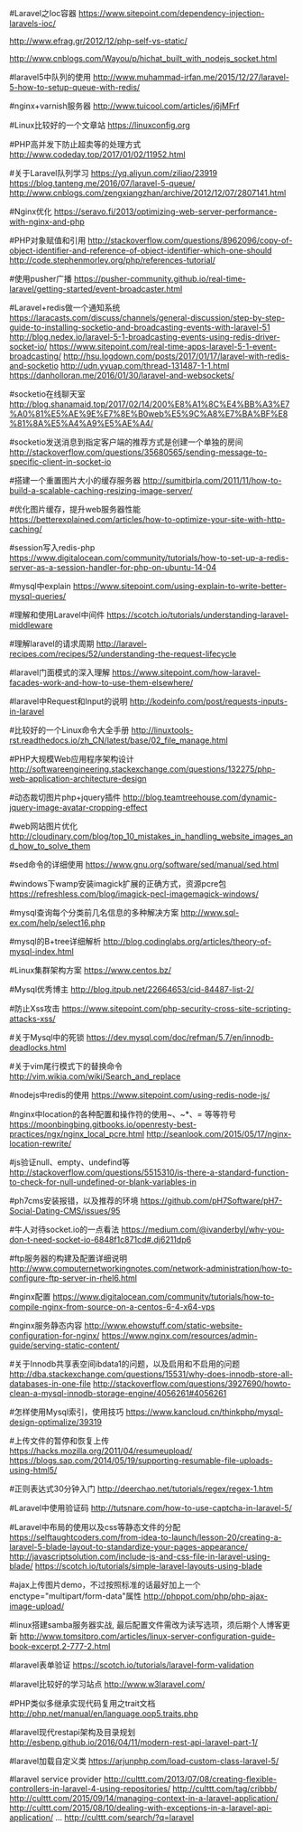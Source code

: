 #Laravel之Ioc容器
https://www.sitepoint.com/dependency-injection-laravels-ioc/

http://www.efrag.gr/2012/12/php-self-vs-static/

http://www.cnblogs.com/Wayou/p/hichat_built_with_nodejs_socket.html

#laravel5中队列的使用
http://www.muhammad-irfan.me/2015/12/27/laravel-5-how-to-setup-queue-with-redis/

#nginx+varnish服务器
http://www.tuicool.com/articles/j6jMFrf

#Linux比较好的一个文章站
https://linuxconfig.org

#PHP高并发下防止超卖等的处理方式
http://www.codeday.top/2017/01/02/11952.html

#关于Laravel队列学习
https://yq.aliyun.com/ziliao/23919
https://blog.tanteng.me/2016/07/laravel-5-queue/
http://www.cnblogs.com/zengxiangzhan/archive/2012/12/07/2807141.html

#Nginx优化
https://seravo.fi/2013/optimizing-web-server-performance-with-nginx-and-php


#PHP对象赋值和引用
http://stackoverflow.com/questions/8962096/copy-of-object-identifier-and-reference-of-object-identifier-which-one-should
http://code.stephenmorley.org/php/references-tutorial/

#使用pusher广播
https://pusher-community.github.io/real-time-laravel/getting-started/event-broadcaster.html

#Laravel+redis做一个通知系统
https://laracasts.com/discuss/channels/general-discussion/step-by-step-guide-to-installing-socketio-and-broadcasting-events-with-laravel-51
http://blog.nedex.io/laravel-5-1-broadcasting-events-using-redis-driver-socket-io/
https://www.sitepoint.com/real-time-apps-laravel-5-1-event-broadcasting/
http://hsu.logdown.com/posts/2017/01/17/laravel-with-redis-and-socketio
http://udn.yyuap.com/thread-131487-1-1.html
https://danholloran.me/2016/01/30/laravel-and-websockets/

#socketio在线聊天室
http://blog.shanamaid.top/2017/02/14/200%E8%A1%8C%E4%BB%A3%E7%A0%81%E5%AE%9E%E7%8E%B0web%E5%9C%A8%E7%BA%BF%E8%81%8A%E5%A4%A9%E5%AE%A4/

#socketio发送消息到指定客户端的推荐方式是创建一个单独的房间
http://stackoverflow.com/questions/35680565/sending-message-to-specific-client-in-socket-io

#搭建一个重置图片大小的缓存服务器
http://sumitbirla.com/2011/11/how-to-build-a-scalable-caching-resizing-image-server/

#优化图片缓存，提升web服务器性能
https://betterexplained.com/articles/how-to-optimize-your-site-with-http-caching/

#session写入redis-php
https://www.digitalocean.com/community/tutorials/how-to-set-up-a-redis-server-as-a-session-handler-for-php-on-ubuntu-14-04

#mysql中explain
https://www.sitepoint.com/using-explain-to-write-better-mysql-queries/

#理解和使用Laravel中间件
https://scotch.io/tutorials/understanding-laravel-middleware

#理解laravel的请求周期
http://laravel-recipes.com/recipes/52/understanding-the-request-lifecycle

#laravel门面模式的深入理解
https://www.sitepoint.com/how-laravel-facades-work-and-how-to-use-them-elsewhere/

#laravel中Request和Input的说明
http://kodeinfo.com/post/requests-inputs-in-laravel

#比较好的一个Linux命令大全手册
http://linuxtools-rst.readthedocs.io/zh_CN/latest/base/02_file_manage.html

#PHP大规模Web应用程序架构设计
http://softwareengineering.stackexchange.com/questions/132275/php-web-application-architecture-design

#动态裁切图片php+jquery插件
http://blog.teamtreehouse.com/dynamic-jquery-image-avatar-cropping-effect

#web网站图片优化
http://cloudinary.com/blog/top_10_mistakes_in_handling_website_images_and_how_to_solve_them

#sed命令的详细使用
https://www.gnu.org/software/sed/manual/sed.html

#windows下wamp安装imagick扩展的正确方式，资源pcre包
https://refreshless.com/blog/imagick-pecl-imagemagick-windows/

#mysql查询每个分类前几名信息的多种解决方案
http://www.sql-ex.com/help/select16.php

#mysql的B+tree详细解析
http://blog.codinglabs.org/articles/theory-of-mysql-index.html

#Linux集群架构方案
https://www.centos.bz/

#Mysql优秀博主
http://blog.itpub.net/22664653/cid-84487-list-2/

#防止Xss攻击
https://www.sitepoint.com/php-security-cross-site-scripting-attacks-xss/

#关于Mysql中的死锁
https://dev.mysql.com/doc/refman/5.7/en/innodb-deadlocks.html

#关于vim尾行模式下的替换命令
http://vim.wikia.com/wiki/Search_and_replace

#nodejs中redis的使用
https://www.sitepoint.com/using-redis-node-js/

#nginx中location的各种配置和操作符的使用~、~*、= 等等符号
https://moonbingbing.gitbooks.io/openresty-best-practices/ngx/nginx_local_pcre.html
http://seanlook.com/2015/05/17/nginx-location-rewrite/

#js验证null、empty、undefind等
http://stackoverflow.com/questions/5515310/is-there-a-standard-function-to-check-for-null-undefined-or-blank-variables-in

#ph7cms安装报错，以及推荐的环境
https://github.com/pH7Software/pH7-Social-Dating-CMS/issues/95

#牛人对待socket.io的一点看法
https://medium.com/@ivanderbyl/why-you-don-t-need-socket-io-6848f1c871cd#.dj6211dp6

#ftp服务器的构建及配置详细说明
http://www.computernetworkingnotes.com/network-administration/how-to-configure-ftp-server-in-rhel6.html

#nginx配置
https://www.digitalocean.com/community/tutorials/how-to-compile-nginx-from-source-on-a-centos-6-4-x64-vps

#nginx服务静态内容
http://www.ehowstuff.com/static-website-configuration-for-nginx/
https://www.nginx.com/resources/admin-guide/serving-static-content/

#关于Innodb共享表空间ibdata1的问题，以及启用和不启用的问题
http://dba.stackexchange.com/questions/15531/why-does-innodb-store-all-databases-in-one-file
http://stackoverflow.com/questions/3927690/howto-clean-a-mysql-innodb-storage-engine/4056261#4056261

#怎样使用Mysql索引，使用技巧
https://www.kancloud.cn/thinkphp/mysql-design-optimalize/39319

#上传文件的暂停和恢复上传
https://hacks.mozilla.org/2011/04/resumeupload/
https://blogs.sap.com/2014/05/19/supporting-resumable-file-uploads-using-html5/

#正则表达式30分钟入门
http://deerchao.net/tutorials/regex/regex-1.htm

#Laravel中使用验证码
http://tutsnare.com/how-to-use-captcha-in-laravel-5/

#Laravel中布局的使用以及css等静态文件的分配
https://selftaughtcoders.com/from-idea-to-launch/lesson-20/creating-a-laravel-5-blade-layout-to-standardize-your-pages-appearance/
http://javascriptsolution.com/include-js-and-css-file-in-laravel-using-blade/
https://scotch.io/tutorials/simple-laravel-layouts-using-blade

#ajax上传图片demo，不过按照标准的话最好加上一个enctype="multipart/form-data"属性
http://phppot.com/php/php-ajax-image-upload/

#linux搭建samba服务器实战, 最后配置文件需改为读写选项，须后期个人博客更新
http://www.tomsitpro.com/articles/linux-server-configuration-guide-book-excerpt,2-777-2.html

#laravel表单验证
https://scotch.io/tutorials/laravel-form-validation

#laravel比较好的学习站点
http://www.w3laravel.com/

#PHP类似多继承实现代码复用之trait文档
http://php.net/manual/en/language.oop5.traits.php

#laravel现代restapi架构及目录规划
http://esbenp.github.io/2016/04/11/modern-rest-api-laravel-part-1/

#laravel加载自定义类
https://arjunphp.com/load-custom-class-laravel-5/

#laravel service provider
http://culttt.com/2013/07/08/creating-flexible-controllers-in-laravel-4-using-repositories/
http://culttt.com/tag/cribbb/
http://culttt.com/2015/09/14/managing-context-in-a-laravel-application/
http://culttt.com/2015/08/10/dealing-with-exceptions-in-a-laravel-api-application/
...
http://culttt.com/search/?q=laravel
